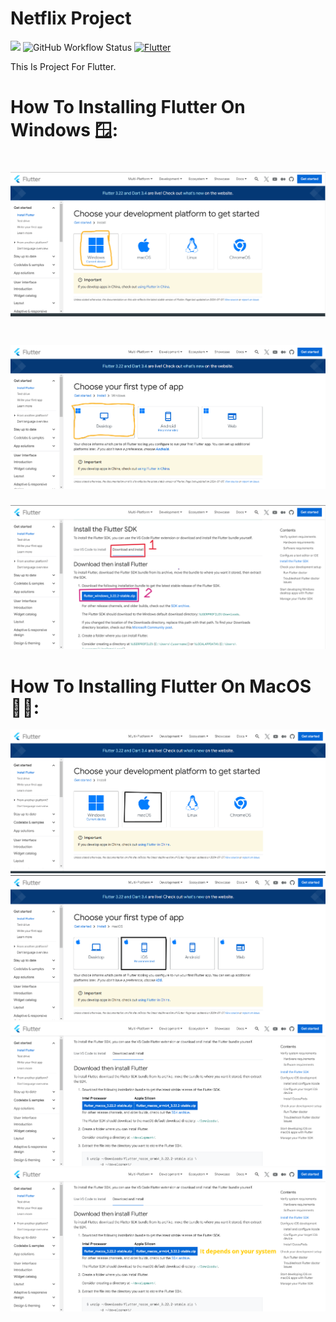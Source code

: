 # Netflix Project

<img id="shieldsimg" src="https://img.shields.io/badge/Updating%20the%20project-8A2BE2"></img>
![GitHub Workflow Status](https://img.shields.io/badge/GITHUB-Updating_the_project-007ACC?logo=github&logoColor=white)
[![Flutter](https://img.shields.io/badge/Flutter-02569B?style=flat&logo=flutter&logoColor=white)](https://flutter.dev/)

This Is Project For Flutter.

# How To Installing Flutter On Windows 🪟:
![image](assets/flutterinstallingwindows.png)
================================================================================================
![image](assets/Selection.png)
================================================================================================
![image](assets/Installing.png)

# How To Installing Flutter On MacOS 🍎🍏:
![image](assets/part1.png)
![image](assets/part2.png)
![image](assets/part3.png)
![image](assets/part4.png)